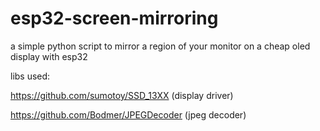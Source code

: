 # esp32-screen-mirroring

a simple python script to mirror a region of your monitor on a cheap oled display with esp32

libs used:

https://github.com/sumotoy/SSD_13XX (display driver)

https://github.com/Bodmer/JPEGDecoder (jpeg decoder)
